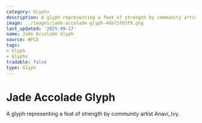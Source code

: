 ```yaml
---
category: Glyphs
description: A glyph representing a feat of strength by community artist Anavi_Ivy.
image: ../images/jade-accolade-glyph-46b73f03f9.png
last_updated: '2025-09-17'
name: Jade Accolade Glyph
source: WFCD
tags:
- Glyph
- Glyphs
tradable: false
type: Glyph
---
```


# Jade Accolade Glyph

A glyph representing a feat of strength by community artist Anavi_Ivy.

